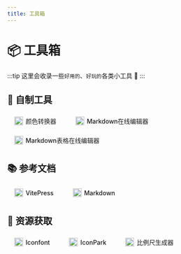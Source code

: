 ```yaml
---
title: 工具箱
---
```


# 📦  工具箱

:::tip
这里会收录一些`好用的`、`好玩的`各类小工具 🔩
:::

## 🔬 自制工具

<!-- ================= 按钮区 ================= -->
<!-- 想加按钮，就复制一行 <a> 然后改文字/链接/图标/颜色 -->

<div id="tool-wall">
 
  <a class="btn alt" href="/tools/颜色转换器">
    <img src="/自制工具/color.svg" class="ico"/>
    颜色转换器
  </a>

  <a class="btn alt" href="/tools/MD在线编辑器">
    <img src="/自制工具/markdown.svg" class="ico"/>
    Markdown在线编辑器
  </a>

  <a class="btn alt" href="/tools/MD表格在线编辑器">
    <img src="/自制工具/markdown.svg" class="ico"/>
    Markdown表格在线编辑器
  </a>

  <!-- 继续复制添加即可 -->
</div>

## 📚 参考文档

<!-- ================= 按钮区 ================= -->
<!-- 想加按钮，就复制一行 <a> 然后改文字/链接/图标/颜色 -->

<div id="tool-wall">
 
  <a class="btn alt" href="https://vitepress.dev/guide/what-is-vitepress">
    <img src="/参考文档/vp.svg" class="ico"/>
    VitePress
  </a>

  <a class="btn alt" href="https://markdown.com.cn/basic-syntax/">
    <img src="/参考文档/markdown.svg" class="ico"/>
    Markdown
  </a>

  <!-- 继续复制添加即可 -->
</div>

## 📂 资源获取

<!-- ================= 按钮区 ================= -->
<!-- 想加按钮，就复制一行 <a> 然后改文字/链接/图标/颜色 -->

<div id="tool-wall">
 
  <a class="btn alt" href="https://www.iconfont.cn/">
    <img src="/资源获取/iconfont.svg" class="ico"/>
    Iconfont
  </a>

  <a class="btn alt" href="https://iconpark.oceanengine.com/home">
    <img src="/资源获取/iconpark.svg" class="ico"/>
    IconPark
  </a>

  <a class="btn alt" href="https://scale.twir.re/zh">
    <img src="/资源获取/比例尺.svg" class="ico"/>
    比例尺生成器
  </a>

  <!-- 继续复制添加即可 -->
</div>



<style>
/* =========== 仅本页生效的变量 =========== */
#tool-wall {
  /* 图标大小 */
  --ico-size: 20px;
  /* 按钮整体高度（药丸高度） */
  --btn-height: 36px;
  /* 按钮左右间距（横向） */
  --gap-x: 12px;
  /* 按钮上下间距（纵向） */
  --gap-y: 8px;
  /* 圆角：9999px=药丸；50%=正圆；8px=小圆角 */
  --btn-radius: 9999px;
  /* 按钮内文字大小 */
  --font-size: 14px;

  /* 布局：先左右排，排不下自动换行 */
  display: flex;
  flex-wrap: wrap;
  gap: var(--gap-y) var(--gap-x);
  width: 100%;              /* 占满正文栏 */
  max-width: var(--vp-layout-max-width); /* 与正文同宽 */
}

/* 按钮本体 */
.btn {
  display: inline-flex;
  align-items: center;
  gap: 6px;               /* 图标与文字之间的间距 */
  padding: 0 1rem;        /* 左右内边距，决定药丸“胖瘦” */
  height: var(--btn-height);
  border-radius: var(--btn-radius);
  font-size: var(--font-size);
  font-weight: 500;
  text-decoration: none;
  transition: background 0.2s ease;
}

/* 图标尺寸 */
.btn .ico {
  width: var(--ico-size);
  height: var(--ico-size);
  flex-shrink: 0;         /* 防止图标被文字挤压 */
}

/* ===== 颜色：复用官方变量，无需改动 ===== */
.btn.brand {
  color: var(--vp-button-brand-text);
  background: var(--vp-button-brand-bg);
  border: 1px solid var(--vp-button-brand-border);
}
.btn.brand:hover {
  background: var(--vp-button-brand-hover-bg);
  color: var(--vp-button-brand-hover-text);
}

.btn.alt {
  color: var(--vp-button-alt-text);
  background: var(--vp-button-alt-bg);
  border: 1px solid var(--vp-button-alt-border);
}
.btn.alt:hover {
  background: var(--vp-button-alt-hover-bg);
}
</style>